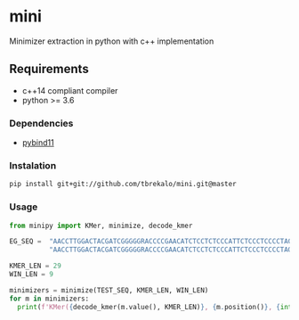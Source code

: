 # mini
Minimizer extraction in python with c++ implementation

## Requirements
- c++14 compliant compiler
- python >= 3.6 

### Dependencies
- [pybind11](https://github.com/pybind/pybind11)

### Instalation
```bash
pip install git+git://github.com/tbrekalo/mini.git@master
```

### Usage
```python
from minipy import KMer, minimize, decode_kmer

EG_SEQ =  "AACCTTGGACTACGATCGGGGGRACCCCGAACATCTCCTCTCCCATTCTCCCTCCCCTAGAGATTCATTC" \
          "AACCTTGGACTACGATCGGGGGRACCCCGAACATCTCCTCTCCCATTCTCCCTCCCCTAGAGATTCATTC"

KMER_LEN = 29
WIN_LEN = 9

minimizers = minimize(TEST_SEQ, KMER_LEN, WIN_LEN)
for m in minimizers:
  print(f'KMer({decode_kmer(m.value(), KMER_LEN)}, {m.position()}, {int(m.strand())})')
```

